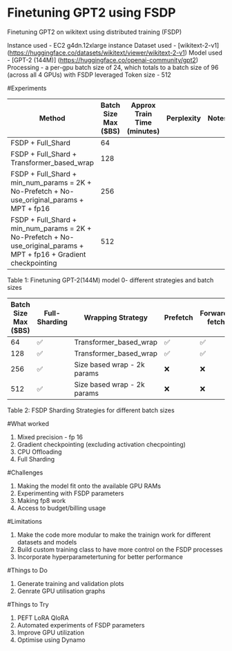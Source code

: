 # Finetuning GPT2 using FSDP
Finetuning GPT2 on wikitext using distributed training (FSDP)


Instance used - EC2 g4dn.12xlarge instance
Dataset used - [wikitext-2-v1] (https://huggingface.co/datasets/wikitext/viewer/wikitext-2-v1)
Model used - [GPT-2 (144M)] (https://huggingface.co/openai-community/gpt2)
Processing - a per-gpu batch size of 24, which totals to a batch size of 96 (across all 4 GPUs) with FSDP leveraged
Token size - 512 

#Experiments


| Method | Batch Size Max ($BS) | Approx Train Time (minutes) | Perplexity | Notes
| --- | --- | --- | --- | --- |
| FSDP + Full_Shard | 64 |  |  |  |
| FSDP + Full_Shard + Transformer_based_wrap | 128 |  |  |  |
| FSDP + Full_Shard + min_num_params = 2K + No-Prefetch + No-use_original_params + MPT + fp16 | 256 |  |  |  |
| FSDP + Full_Shard + min_num_params = 2K + No-Prefetch + No-use_original_params + MPT + fp16 + Gradient checkpointing  | 512 |  |  |  |

Table 1: Finetuning GPT-2(144M) model 0- different strategies and batch sizes

| Batch Size Max ($BS) | Full-Sharding | Wrapping Strategy | Prefetch | Forward-fetch | use_original_params | CPU-RAM Offloading+Efficient Loading | Mixed Precision Training
| --- | --- | --- | --- | --- | --- | --- | --- |
| 64 | ✅ | Transformer_based_wrap |✅  | ✅ | ✅ | ✅ |❌  |
| 128 | ✅ | Transformer_based_wrap | ✅ | ✅ | ✅ |✅  | ❌ |
| 256 | ✅ | Size based wrap - 2k params | ❌ | ❌ | ❌ | ✅ | ✅ |
| 512  | ✅ | Size based wrap - 2k params |  ❌| ❌ | ❌ | ✅ | ✅ |

Table 2: FSDP Sharding Strategies for different batch sizes

#What worked
1. Mixed precision - fp 16
2. Gradient checkpointing (excluding activation checpointing)
3. CPU Offloading
4. Full Sharding

#Challenges 
1. Making the model fit onto the available GPU RAMs
2. Experimenting with FSDP parameters
3. Making fp8 work
4. Access to budget/billing usage

#Limitations
1. Make the code more modular to make the trainign work for different datasets and models 
2. Build custom training class to have more control on the FSDP processes
3. Incorporate hyperparametertuning for better performance

#Things to Do
1. Generate training and validation plots
2. Genrate GPU utilisation graphs

#Things to Try
1. PEFT LoRA QloRA
2. Automated experiments of FSDP parameters
3. Improve GPU utilization
4. Optimise using Dynamo





